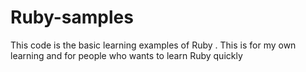 # Ruby-samples
This code is the basic learning examples of Ruby . This is for my own learning and for people who wants to learn Ruby quickly
